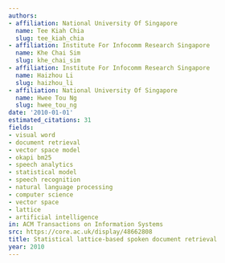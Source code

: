 ```yaml
---
authors:
- affiliation: National University Of Singapore
  name: Tee Kiah Chia
  slug: tee_kiah_chia
- affiliation: Institute For Infocomm Research Singapore
  name: Khe Chai Sim
  slug: khe_chai_sim
- affiliation: Institute For Infocomm Research Singapore
  name: Haizhou Li
  slug: haizhou_li
- affiliation: National University Of Singapore
  name: Hwee Tou Ng
  slug: hwee_tou_ng
date: '2010-01-01'
estimated_citations: 31
fields:
- visual word
- document retrieval
- vector space model
- okapi bm25
- speech analytics
- statistical model
- speech recognition
- natural language processing
- computer science
- vector space
- lattice
- artificial intelligence
in: ACM Transactions on Information Systems
src: https://core.ac.uk/display/48662808
title: Statistical lattice-based spoken document retrieval
year: 2010
---
```

